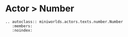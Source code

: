 # Actor > Number

```{eval-rst}
.. autoclass:: miniworlds.actors.texts.number.Number
   :members:
   :noindex:
```

